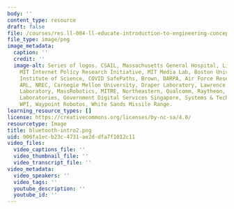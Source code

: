 ```yaml
---
body: ''
content_type: resource
draft: false
file: /courses/res.ll-004-ll-educate-introduction-to-engineering-concepts-spring-2022/bluetooth-intro2.png
file_type: image/png
image_metadata:
  caption: ''
  credit: ''
  image-alt: Series of logos. CSAIL, Massachusetts General Hospital, Lincoln Laboratory,
    MIT Internet Policy Research Initiative, MIT Media Lab, Boston University, Weizmann
    Institute of Science, COVID SafePaths, Brown, DARPA, Air Force Research Laboratory,
    ARL, NREC, Carnegie Mellon University, Draper Laboratory, Lawrence Livermore National
    Laboratory, MassRobotics, MITRE, Northeastern, Qualcomm, Raytheon, Sandia National
    Laboratories, Government Digital Services Singapore, Systems & Technology Research,
    WPI, Waypoint Robotos, White Sands Missile Range.
learning_resource_types: []
license: https://creativecommons.org/licenses/by-nc-sa/4.0/
resourcetype: Image
title: bluetooth-intro2.png
uid: 906fa1ec-b23c-4731-ae2d-dfa7f1012c11
video_files:
  video_captions_file: ''
  video_thumbnail_file: ''
  video_transcript_file: ''
video_metadata:
  video_speakers: ''
  video_tags: ''
  youtube_description: ''
  youtube_id: ''
---
```

